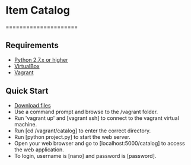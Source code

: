 # Item Catalog
=====================

## Requirements
* [Python 2.7.x or higher](https://www.python.org/downloads/)
* [VirtualBox](https://www.virtualbox.org/wiki/Downloads)
* [Vagrant](https://www.vagrantup.com/downloads.html)

## Quick Start
* [Download files](https://github.com/AdnanJaffal/Item-Catalog/archive/master.zip)
* Use a command prompt and browse to the /vagrant folder.
* Run 'vagrant up' and [vagrant ssh] to connect to the vagrant virtual machine.
* Run [cd /vagrant/catalog] to enter the correct directory.
* Run [python project.py] to start the web server.
* Open your web browser and go to [localhost:5000/catalog] to access the web application.
* To login, username is [nano] and password is [password].
